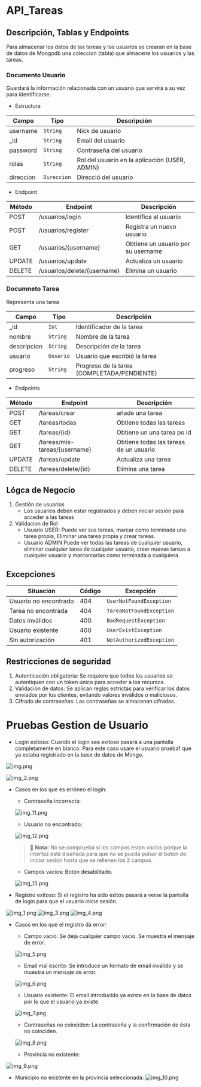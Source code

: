 # API_Tareas

## Descripción, Tablas y Endpoints
Para almacenar los datos de las tareas y los usuarios se crearan en la base de datos de Mongodb una coleccion (tabla) que almacene los usuarios y las tareas.

### Documento Usuario
Guardará la información relacionada con un usuario que servirá a su vez para identificarse.

- Estructura

| Campo     | Tipo      | Descripción                                  |
|-----------|-----------|----------------------------------------------|
| username  | `String`   | Nick de usuario                              |
| _id       | `String`   | Email del usuario                            |
| password  | `String`   | Contraseña del usuario                       |
| roles     | `String`   | Rol del usuario en la aplicación (USER, ADMIN) |
| direccion | `Direccion` | Direcció del usuario                         |

- Endpoint

| Método | Endpoint                    | Descripción                        |
|--------|-----------------------------|------------------------------------|
| POST   | /usuarios/login             | Identifica al usuario              |
| POST   | /usuarios/register          | Registra un nuevo usuario          |
| GET    | /usuarios/{username}        | Obtiene un usuario por su username |
| UPDATE | /usuarios/update            | Actualiza un usuario               |
| DELETE | /usuarios/delete/{username} | Elimina un usuario                 |


### Documneto Tarea
Representa una tarea

| Campo       | Tipo      | Descripción                                 |
|-------------|-----------|---------------------------------------------|
| _id         | `Int`     | Identificador de la tarea                   |
| nombre      | `String`  | Nombre de la tarea                          |
| descripcion | `String`  | Descripción de la tarea                     |
| usuario     | `Usuario` | Usuario que escribió la tarea               |
| progreso    | `String`  | Progreso de la tarea (COMPLETADA/PENDIENTE) |

- Endpoints


| Método | Endpoint                      | Descripción                            |
|--------|-------------------------------|----------------------------------------|
| POST   | /tareas/crear                 | añade una tarea                        |
| GET    | /tareas/todas                 | Obtiene todas las tareas               |
| GET    | /tareas/{id}                  | Obtiene un una tarea po id             |
| GET    | /tareas/mis-tareas/{username} | Obtiene todas las tareas de un usuario |
| UPDATE | /tareas/update                | Actualiza una tarea                    |
| DELETE | /tareas/delete/{id}           | Elimina una tarea                      |

## Lógca de Negocio
1. Gestión de usuarios
   - Los usuarios deben estar registrados y deben iniciar sesión para acceder a las tareas
2. Validacion de Rol
   - Usuario USER: Puede ver sus tareas, marcar como terminada una tarea propia, Eliminar una tarea propia y crear tareas.
   - Usuario ADMIN Puede ver todas las tareas de cualquier usuario, eliminar cualquier tarea de cualquier usuario, crear nuevas tareas a cualquier usuario y marcarcarlas como terminada a cualquiera.


## Excepciones

| Situación                   | Código | Excepción                |
|-----------------------------|--------|--------------------------|
| Usuario no encontrado       | 404    | `UserNotFoundException`  |
| Tarea no encontrada         | 404    | `TareaNotFoundException` |
| Datos inválidos             | 400    | `BadRequestException`    |
| Usuario existente           | 400    | `UserExistException`     |
| Sin autorización            | 401    | `NotAuthorizedException` |

## Restricciones de seguridad
1. Autenticación obligatoria:
   Se requiere que todos los usuarios se autentiquen con un token único para acceder a los recursos.
2. Validación de datos:
   Se aplican reglas estrictas para verificar los datos enviados por los clientes, evitando valores inválidos o maliciosos.
3. Cifrado de contraseñas:
   Las contraseñas se almacenan cifradas.

# Pruebas Gestion de Usuario

- Login exitoso: Cuando el login sea exitoso pasará a una pantalla completamente en blanco. Para
este caso usare el usuario prueba1 que ya estaba registrado en la base de datos de Mongo.

![img.png](src%2Fmain%2Fresources%2Fcapturas%2Fimg.png)

![img_2.png](src%2Fmain%2Fresources%2Fcapturas%2Fimg_2.png)


- Casos en los que es erróneo el login:
    
  - Contraseña incorrecta:
  
  ![img_11.png](src%2Fmain%2Fresources%2Fcapturas%2Fimg_11.png)

  - Usuario no encontrado:
  
  ![img_12.png](src%2Fmain%2Fresources%2Fcapturas%2Fimg_12.png)

    > 📝 **Nota:** No se comprueba si los campos estan vacíos porque la interfaz está diseñada para que no se pueda pulsar el botón de iniciar sesión hasta que se rellenen los 2 campos.
  
    - Campos vacíos: Botón desabilitado.
  
  ![img_13.png](src%2Fmain%2Fresources%2Fcapturas%2Fimg_13.png)

- Registro exitoso: Si el registro ha sido exitos pasará a verse la pantalla de login para que el usuario inicie sesión.

![img_1.png](src%2Fmain%2Fresources%2Fcapturas%2Fimg_1.png)
![img_3.png](src%2Fmain%2Fresources%2Fcapturas%2Fimg_3.png)
![img_4.png](src%2Fmain%2Fresources%2Fcapturas%2Fimg_4.png)

- Casos en los que el registro da error:
  - Campo vacío: Se deja cualquier campo vacío. Se muestra el mensaje de error.
  
  ![img_5.png](src%2Fmain%2Fresources%2Fcapturas%2Fimg_5.png)

  - Email mal escrito: Se introduce un formato de email inválido y se muestra un mensaje de error.
  
  ![img_6.png](src%2Fmain%2Fresources%2Fcapturas%2Fimg_6.png)

  - Usuario existente: El email introducido ya existe en la base de datos por lo que el usuario ya existe.
  
  ![img_7.png](src%2Fmain%2Fresources%2Fcapturas%2Fimg_7.png)

  - Contraseñas no coinciden: La contraseña y la confirmación de ésta no coinciden.
  
  ![img_8.png](src%2Fmain%2Fresources%2Fcapturas%2Fimg_8.png)

  - Provincia no existente:
  
![img_9.png](src%2Fmain%2Fresources%2Fcapturas%2Fimg_9.png)
  - Municipio no existente en la provincia seleccionada:
  ![img_10.png](src%2Fmain%2Fresources%2Fcapturas%2Fimg_10.png)





